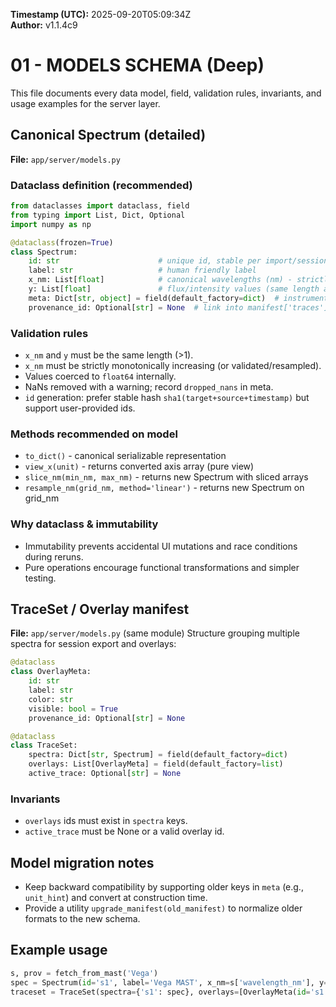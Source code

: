 **Timestamp (UTC):** 2025-09-20T05:09:34Z  
**Author:** v1.1.4c9


# 01 - MODELS SCHEMA (Deep)
This file documents every data model, field, validation rules, invariants, and usage examples for the server layer.

## Canonical Spectrum (detailed)
**File:** `app/server/models.py`

### Dataclass definition (recommended)
```python
from dataclasses import dataclass, field
from typing import List, Dict, Optional
import numpy as np

@dataclass(frozen=True)
class Spectrum:
    id: str                      # unique id, stable per import/session
    label: str                   # human friendly label
    x_nm: List[float]            # canonical wavelengths (nm) - strictly ascending
    y: List[float]               # flux/intensity values (same length as x_nm)
    meta: Dict[str, object] = field(default_factory=dict)  # instrument, target, units noted
    provenance_id: Optional[str] = None  # link into manifest['traces']
```
### Validation rules
- `x_nm` and `y` must be the same length (>1).
- `x_nm` must be strictly monotonically increasing (or validated/resampled).
- Values coerced to `float64` internally.
- NaNs removed with a warning; record `dropped_nans` in meta.
- `id` generation: prefer stable hash `sha1(target+source+timestamp)` but support user-provided ids.

### Methods recommended on model
- `to_dict()` - canonical serializable representation
- `view_x(unit)` - returns converted axis array (pure view)
- `slice_nm(min_nm, max_nm)` - returns new Spectrum with sliced arrays
- `resample_nm(grid_nm, method='linear')` - returns new Spectrum on grid_nm

### Why dataclass & immutability
- Immutability prevents accidental UI mutations and race conditions during reruns.
- Pure operations encourage functional transformations and simpler testing.

## TraceSet / Overlay manifest
**File:** `app/server/models.py` (same module)
Structure grouping multiple spectra for session export and overlays:
```python
@dataclass
class OverlayMeta:
    id: str
    label: str
    color: str
    visible: bool = True
    provenance_id: Optional[str] = None

@dataclass
class TraceSet:
    spectra: Dict[str, Spectrum] = field(default_factory=dict)
    overlays: List[OverlayMeta] = field(default_factory=list)
    active_trace: Optional[str] = None
```
### Invariants
- `overlays` ids must exist in `spectra` keys.
- `active_trace` must be None or a valid overlay id.

## Model migration notes
- Keep backward compatibility by supporting older keys in `meta` (e.g., `unit_hint`) and convert at construction time.
- Provide a utility `upgrade_manifest(old_manifest)` to normalize older formats to the new schema.

## Example usage
```python
s, prov = fetch_from_mast('Vega')
spec = Spectrum(id='s1', label='Vega MAST', x_nm=s['wavelength_nm'], y=s['flux'], meta={'source':'mast'})
traceset = TraceSet(spectra={'s1': spec}, overlays=[OverlayMeta(id='s1',label='Vega',color='auto-0')])
```
